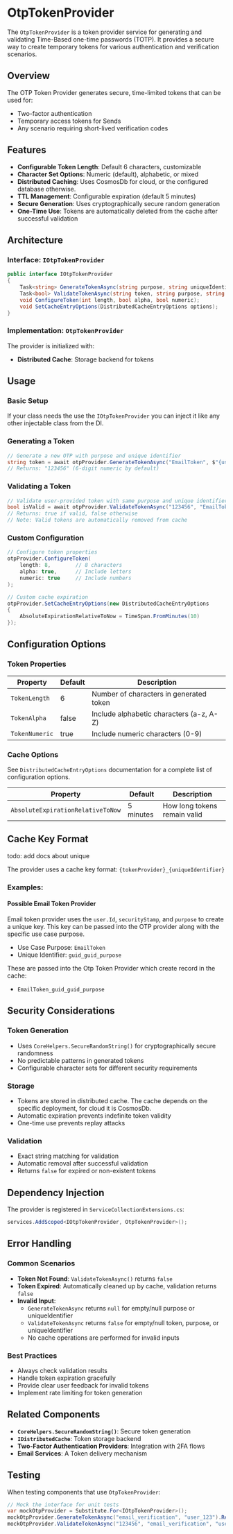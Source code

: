 # OtpTokenProvider

The `OtpTokenProvider` is a token provider service for generating and validating Time-Based one-time passwords (TOTP). It provides a secure way to create temporary tokens for various authentication and verification scenarios.

## Overview

The OTP Token Provider generates secure, time-limited tokens that can be used for:
- Two-factor authentication
- Temporary access tokens for Sends
- Any scenario requiring short-lived verification codes

## Features

- **Configurable Token Length**: Default 6 characters, customizable
- **Character Set Options**: Numeric (default), alphabetic, or mixed
- **Distributed Caching**: Uses CosmosDb for cloud, or the configured database otherwise.
- **TTL Management**: Configurable expiration (default 5 minutes)
- **Secure Generation**: Uses cryptographically secure random generation
- **One-Time Use**: Tokens are automatically deleted from the cache after successful validation

## Architecture

### Interface: `IOtpTokenProvider`

```csharp
public interface IOtpTokenProvider
{
    Task<string> GenerateTokenAsync(string purpose, string uniqueIdentifier);
    Task<bool> ValidateTokenAsync(string token, string purpose, string uniqueIdentifier);
    void ConfigureToken(int length, bool alpha, bool numeric);
    void SetCacheEntryOptions(DistributedCacheEntryOptions options);
}
```

### Implementation: `OtpTokenProvider`

The provider is initialized with:
- **Distributed Cache**: Storage backend for tokens

## Usage

### Basic Setup

If your class needs the use the `IOtpTokenProvider` you can inject it like any other injectable class from the DI.

### Generating a Token

```csharp
// Generate a new OTP with purpose and unique identifier
string token = await otpProvider.GenerateTokenAsync("EmailToken", $"{userId}_{securityStamp}_{purpose}");
// Returns: "123456" (6-digit numeric by default)
```

### Validating a Token

```csharp
// Validate user-provided token with same purpose and unique identifier used for generation
bool isValid = await otpProvider.ValidateTokenAsync("123456", "EmailToken", $"{userId}_{securityStamp}_{purpose}");
// Returns: true if valid, false otherwise
// Note: Valid tokens are automatically removed from cache
```

### Custom Configuration

```csharp
// Configure token properties
otpProvider.ConfigureToken(
    length: 8,        // 8 characters
    alpha: true,      // Include letters
    numeric: true     // Include numbers
);

// Custom cache expiration
otpProvider.SetCacheEntryOptions(new DistributedCacheEntryOptions
{
    AbsoluteExpirationRelativeToNow = TimeSpan.FromMinutes(10)
});
```

## Configuration Options

### Token Properties

| Property | Default | Description |
|----------|---------|-------------|
| `TokenLength` | 6 | Number of characters in generated token |
| `TokenAlpha` | false | Include alphabetic characters (a-z, A-Z) |
| `TokenNumeric` | true | Include numeric characters (0-9) |

### Cache Options

See `DistributedCacheEntryOptions` documentation for a complete list of configuration options.

| Property | Default | Description |
|----------|---------|-------------|
| `AbsoluteExpirationRelativeToNow` | 5 minutes | How long tokens remain valid |

## Cache Key Format
todo: add docs about unique

The provider uses a cache key format: `{tokenProvider}_{uniqueIdentifier}`

### Examples:

#### Possible Email Token Provider
Email token provider uses the `user.Id`, `securityStamp`, and `purpose` to create a unique key. This key can be passed into the OTP provider along with the specific use case purpose.

- Use Case Purpose: `EmailToken`
- Unique Identifier: `guid_guid_purpose`

These are passed into the Otp Token Provider which create record in the cache:
- `EmailToken_guid_guid_purpose`

## Security Considerations

### Token Generation
- Uses `CoreHelpers.SecureRandomString()` for cryptographically secure randomness
- No predictable patterns in generated tokens
- Configurable character sets for different security requirements

### Storage
- Tokens are stored in distributed cache. The cache depends on the specific deployment, for cloud it is CosmosDb.
- Automatic expiration prevents indefinite token validity
- One-time use prevents replay attacks

### Validation
- Exact string matching for validation
- Automatic removal after successful validation
- Returns `false` for expired or non-existent tokens

## Dependency Injection

The provider is registered in `ServiceCollectionExtensions.cs`:

```csharp
services.AddScoped<IOtpTokenProvider, OtpTokenProvider>();
```

## Error Handling

### Common Scenarios

- **Token Not Found**: `ValidateTokenAsync()` returns `false`
- **Token Expired**: Automatically cleaned up by cache, validation returns `false`
- **Invalid Input**:
  - `GenerateTokenAsync` returns `null` for empty/null purpose or uniqueIdentifier
  - `ValidateTokenAsync` returns `false` for empty/null token, purpose, or uniqueIdentifier
  - No cache operations are performed for invalid inputs

### Best Practices

- Always check validation results
- Handle token expiration gracefully
- Provide clear user feedback for invalid tokens
- Implement rate limiting for token generation

## Related Components

- **`CoreHelpers.SecureRandomString()`**: Secure token generation
- **`IDistributedCache`**: Token storage backend
- **Two-Factor Authentication Providers**: Integration with 2FA flows
- **Email Services**: A Token delivery mechanism

## Testing

When testing components that use `OtpTokenProvider`:

```csharp
// Mock the interface for unit tests
var mockOtpProvider = Substitute.For<IOtpTokenProvider>();
mockOtpProvider.GenerateTokenAsync("email_verification", "user_123").Returns("123456");
mockOtpProvider.ValidateTokenAsync("123456", "email_verification", "user_123").Returns(true);
```
